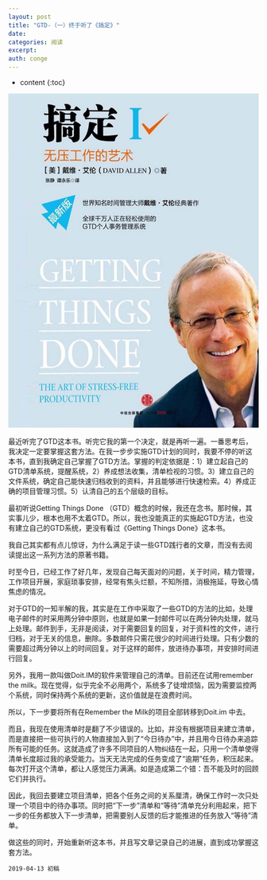 ```yaml
---
layout: post
title: "GTD-（一）终于听了《搞定》"
date:
categories: 阅读
excerpt:
auth: conge
---
```

* content
{:toc}

![](/assets/images/阅读/118382-a01e9fff73cf65fb.png)

最近听完了GTD这本书。听完它我的第一个决定，就是再听一遍。一番思考后，我决定一定要掌握这套方法。在我一步步实施GTD计划的同时，我要不停的听这本书，直到我确定自己掌握了GTD方法。掌握的判定依据是：1）建立起自己的GTD清单系统，提醒系统，2）养成想法收集，清单检视的习惯。3）建立自己的文件系统，确定自己能快速归档收到的资料，并且能够进行快速检索。4）养成正确的项目管理习惯。5）认清自己的五个层级的目标。

最初听说Getting Things Done （GTD）概念的时候，我还在念书。那时候，其实事儿少，根本也用不太着GTD。所以，我也没能真正的实施起GTD方法，也没有建立自己的GTD系统，更没有看过《Getting Things Done》这本书。

我自己其实都有点儿惊讶，为什么满足于读一些GTD践行者的文章，而没有去阅读提出这一系列方法的原著书籍。

时至今日，已经工作了好几年，发现自己每天面对的问题，关于时间，精力管理，工作项目开展，家庭琐事安排，经常有焦头烂额，不知所措，消极拖延，导致心情焦虑的情况。

对于GTD的一知半解的我，其实是在工作中采取了一些GTD的方法的比如，处理电子邮件的时采用两分钟中原则，也就是如果一封邮件可以在两分钟内处理，就马上处理。邮件到手，无非是阅读，对于需要回复的回复，对于资料性的文件，进行归档，对于无关的信息，删除。多数邮件只需花很少的时间进行处理。只有少数的需要超过两分钟以上的时间回复。对于这样的邮件，放进待办事项，并安排时间进行回复。

另外，我用一款叫做Doit.IM的软件来管理自己的清单。目前还在试用remember the milk。现在觉得，似乎完全不必用两个，系统多了徒增烦恼，因为需要监控两个系统，同时保持两个系统的更新，这价值就是在浪费时间。

所以，下一步要将所有在Remember the Milk的项目全部转移到Doit.im 中去。

而且，我现在使用清单时是翻了不少错误的。比如，并没有根据项目来建立清单，而是直接把一些可执行的人物直接加入到了“今日待办”中，并且用今日待办来追踪所有可能的任务。这就造成了许多不同项目的人物纠结在一起，只用一个清单使得清单长度超过我的承受能力。当天无法完成的任务变成了“逾期”任务，积压起来。每次打开这个清单，都让人感觉压力满满。如是造成第二个错：吾不能及时的回顾它们并执行。

因此，我回去要建立项目清单，把各个任务之间的关系厘清，确保工作时一次只处理一个项目中的待办事项。同时把“下一步”清单和“等待”清单充分利用起来，把下一步的任务都放入下一步清单，把需要别人反馈的后才能推进的任务放入“等待”清单。

做这些的同时，开始重新听这本书，并且写文章记录自己的进展，直到成功掌握这套方法。

```
2019-04-13 初稿
```
